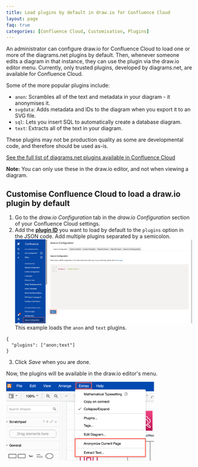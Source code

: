```yaml
---
title: Load plugins by default in draw.io for Confluence Cloud
layout: page
faq: true
categories: [Confluence Cloud, Customisation, Plugins]
---
```


An administrator can configure draw.io for Confluence Cloud to load one or more of the diagrams.net plugins by default. Then, whenever someone edits a diagram in that instance, they can use the plugin via the draw.io editor menu. Currently, only trusted plugins, developed by diagrams.net, are available for Confluence Cloud.

Some of the more popular plugins include:
* ``anon``: Scrambles all of the text and metadata in your diagram - it anonymises it.
* ``svgdata``: Adds metadata and IDs to the diagram when you export it to an SVG file.
* ``sql``: Lets you insert SQL to automatically create a database diagram.
* ``text``: Extracts all of the text in your diagram.

These plugins may not be production quality as some are developmental code, and therefore should be used as-is.

[See the full list of diagrams.net plugins available in Confluence Cloud](/doc/faq/plugins.html)

**Note:** You can only use these in the draw.io editor, and not when viewing a diagram.

## Customise Confluence Cloud to load a draw.io plugin by default

1. Go to the _draw.io Configuration_ tab in the _draw.io Configuration_ section of your Confluence Cloud settings.
2. Add the [**plugin ID**](/doc/faq/plugins.html) you want to load by default to the ``plugins`` option in the JSON code. Add multiple plugins separated by a semicolon.
<br /><img src="/assets/img/blog/custom-plugins-confluence-cloud.png" style="max-width:100%;height:auto;" alt="Add the list of plugins to the draw.io Configuration in your Confluence Settings">
<br />This example loads the ``anon`` and ``text`` plugins.
```
{   
  "plugins": ["anon;text"]   
}
```
3. Click _Save_ when you are done.

Now, the plugins will be available in the draw.io editor's menu.

<img src="/assets/img/blog/custom-plugins-confluence-cloud-menu.png" style="width=100%;max-width:400px;height:auto;" alt="draw.io plugins can be loaded by default in Confluence Cloud">
